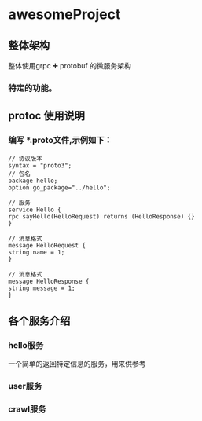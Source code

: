 # awesomeProject

## 整体架构
  整体使用grpc ➕ protobuf 的微服务架构

### 特定的功能。

## protoc 使用说明

### 编写 *.proto文件,示例如下：

```
// 协议版本
syntax = "proto3";
// 包名
package hello;
option go_package="../hello";

// 服务
service Hello {
rpc sayHello(HelloRequest) returns (HelloResponse) {}
}

// 消息格式
message HelloRequest {
string name = 1;
}

// 消息格式
message HelloResponse {
string message = 1;
}
```

## 各个服务介绍
### hello服务
一个简单的返回特定信息的服务，用来供参考
### user服务
### crawl服务
